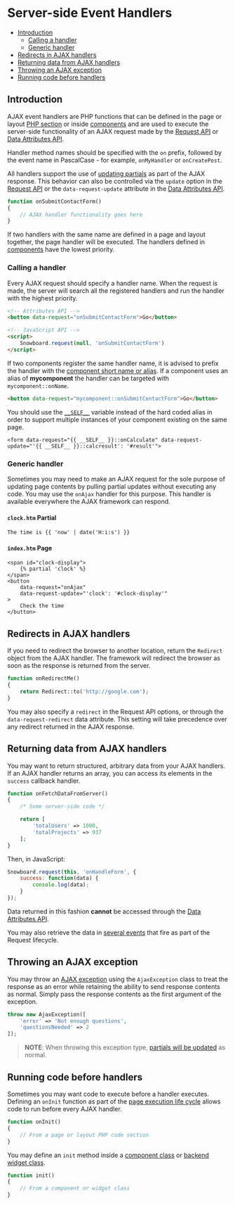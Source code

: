 # Server-side Event Handlers

- [Introduction](#introduction)
    - [Calling a handler](#calling-handlers)
    - [Generic handler](#generic-handler)
- [Redirects in AJAX handlers](#redirects-in-handlers)
- [Returning data from AJAX handlers](#returning-data-from-handlers)
- [Throwing an AJAX exception](#throw-ajax-exception)
- [Running code before handlers](#before-handler)

<a name="introduction"></a>
## Introduction

AJAX event handlers are PHP functions that can be defined in the page or layout [PHP section](../cms/themes#php-section) or inside [components](../cms/components) and are used to execute the server-side functionality of an AJAX request made by the [Request API](../snowboard/request) or [Data Attributes API](../snowboard/data-attributes).

Handler method names should be specified with the `on` prefix, followed by the event name in PascalCase - for example, `onMyHandler` or `onCreatePost`.

All handlers support the use of [updating partials](#updating-partials) as part of the AJAX response. This behavior can also be controlled via the `update` option in the [Request API](../snowboard/request) or the `data-request-update` attribute in the [Data Attributes API](../snowboard/data-attributes).

```php
function onSubmitContactForm()
{
    // AJAX handler functionality goes here
}
```

If two handlers with the same name are defined in a page and layout together, the page handler will be executed. The handlers defined in [components](../cms/components) have the lowest priority.

<a name="calling-handlers"></a>
### Calling a handler

Every AJAX request should specify a handler name. When the request is made, the server will search all the registered handlers and run the handler with the highest priority.

```html
<!-- Attributes API -->
<button data-request="onSubmitContactForm">Go</button>

<!-- JavaScript API -->
<script>
    Snowboard.request(null, 'onSubmitContactForm')
</script>
```

If two components register the same handler name, it is advised to prefix the handler with the [component short name or alias](../cms/components#aliases). If a component uses an alias of **mycomponent** the handler can be targeted with `mycomponent::onName`.

```html
<button data-request="mycomponent::onSubmitContactForm">Go</button>
```

You should use the [`__SELF__`](../plugin/components#referencing-self) variable instead of the hard coded alias in order to support multiple instances of your component existing on the same page.

```twig
<form data-request="{{ __SELF__ }}::onCalculate" data-request-update="'{{ __SELF__ }}::calcresult': '#result'">
```
<a name="generic-handler"></a>
### Generic handler

Sometimes you may need to make an AJAX request for the sole purpose of updating page contents by pulling partial updates without executing any code. You may use the `onAjax` handler for this purpose. This handler is available everywhere the AJAX framework can respond.

#### `clock.htm` Partial
```twig
The time is {{ 'now' | date('H:i:s') }}
```

#### `index.htm` Page
```twig
<span id="clock-display">
    {% partial 'clock' %}
</span>
<button
    data-request="onAjax"
    data-request-update="'clock': '#clock-display'"
>
    Check the time
</button>
```

<a name="redirects-in-handlers"></a>
## Redirects in AJAX handlers

If you need to redirect the browser to another location, return the `Redirect` object from the AJAX handler. The framework will redirect the browser as soon as the response is returned from the server.

```php
function onRedirectMe()
{
    return Redirect::to('http://google.com');
}
```

You may also specify a `redirect` in the Request API options, or through the `data-request-redirect` data attribute. This setting will take precedence over any redirect returned in the AJAX response.

<a name="returning-data-from-handlers"></a>
## Returning data from AJAX handlers

You may want to return structured, arbitrary data from your AJAX handlers. If an AJAX handler returns an array, you can access its elements in the `success` callback handler.

```php
function onFetchDataFromServer()
{
    /* Some server-side code */

    return [
        'totalUsers' => 1000,
        'totalProjects' => 937
    ];
}
```

Then, in JavaScript:

```js
Snowboard.request(this, 'onHandleForm', {
    success: function(data) {
        console.log(data);
    }
});
```

Data returned in this fashion **cannot** be accessed through the [Data Attributes API](../snowboard/data-attributes).

You may also retrieve the data in [several events](../snowboard/request#global-events) that fire as part of the Request lifecycle.

<a name="throw-ajax-exception"></a>
## Throwing an AJAX exception

You may throw an [AJAX exception](../services/error-log#ajax-exception) using the `AjaxException` class to treat the response as an error while retaining the ability to send response contents as normal. Simply pass the response contents as the first argument of the exception.

```php
throw new AjaxException([
    'error' => 'Not enough questions',
    'questionsNeeded' => 2
]);
```

> **NOTE**: When throwing this exception type, [partials will be updated](../ajax/update-partials) as normal.

<a name="before-handler"></a>
## Running code before handlers

Sometimes you may want code to execute before a handler executes. Defining an `onInit` function as part of the [page execution life cycle](../cms/layouts#dynamic-pages) allows code to run before every AJAX handler.

```php
function onInit()
{
    // From a page or layout PHP code section
}
```

You may define an `init` method inside a [component class](../plugin/components#page-cycle-init) or [backend widget class](../backend/widgets).

```php
function init()
{
    // From a component or widget class
}
```
